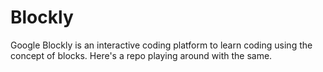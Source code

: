 # Blockly
Google Blockly is an interactive coding platform to learn coding using the concept of blocks.
Here's a repo playing around with the same.
